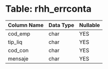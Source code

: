 # Table: rhh_errconta

| Column Name | Data Type | Nullable |
|-------------|-----------|----------|
| cod_emp | char | YES |
| tip_liq | char | YES |
| cod_con | char | YES |
| mensaje | char | YES |
